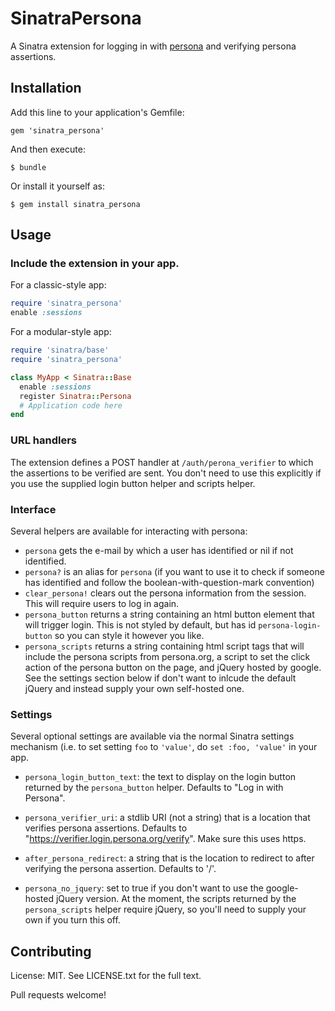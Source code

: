 # SinatraPersona

A Sinatra extension for logging in with [persona](https://persona.org/about) and verifying persona assertions.

## Installation

Add this line to your application's Gemfile:

    gem 'sinatra_persona'

And then execute:

    $ bundle

Or install it yourself as:

    $ gem install sinatra_persona

## Usage

### Include the extension in your app.

For a classic-style app:
```ruby
require 'sinatra_persona'
enable :sessions
```

For a modular-style app:
```ruby
require 'sinatra/base'
require 'sinatra_persona'

class MyApp < Sinatra::Base
  enable :sessions
  register Sinatra::Persona
  # Application code here
end
```

### URL handlers

The extension defines a POST handler at `/auth/perona_verifier` to which the
assertions to be verified are sent.  You don't need to use this explicitly if
you use the supplied login button helper and scripts helper.

### Interface

Several helpers are available for interacting with persona:

- `persona` gets the e-mail by which a user has identified or nil if not
  identified.
- `persona?` is an alias for `persona` (if you want to use it to check if
  someone has identified and follow the boolean-with-question-mark convention)
- `clear_persona!` clears out the persona information from the session. This
  will require users to log in again.
- `persona_button` returns a string containing an html button element that will
  trigger login. This is not styled by default, but has id
  `persona-login-button` so you can style it however you like.
- `persona_scripts` returns a string containing html script tags that will
  include the persona scripts from persona.org, a script to set the click
  action of the persona button on the page, and jQuery hosted by google.  See
  the settings section below if don't want to inlcude the default jQuery and
  instead supply your own self-hosted one.

### Settings

Several optional settings are available via the normal Sinatra settings
mechanism (i.e. to set setting `foo` to `'value'`, do `set :foo, 'value'` in
your app.

- `persona_login_button_text`: the text to display on the login button returned
  by the `persona_button` helper.  Defaults to "Log in with Persona".

- `persona_verifier_uri`: a stdlib URI (not a string) that is a location that
  verifies persona assertions.  Defaults to
  "https://verifier.login.persona.org/verify". Make sure this uses https.

- `after_persona_redirect`: a string that is the location to redirect to after
  verifying the persona assertion.  Defaults to '/'.

- `persona_no_jquery`: set to true if you don't want to use the google-hosted
  jQuery version.  At the moment, the scripts returned by the `persona_scripts`
  helper require jQuery, so you'll need to supply your own if you turn this
  off.

## Contributing

License: MIT.  See LICENSE.txt for the full text.

Pull requests welcome!


